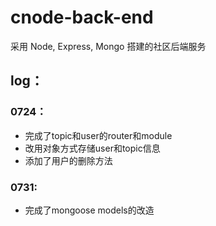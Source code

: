 # cnode-back-end
采用 Node, Express, Mongo 搭建的社区后端服务

## log：
### 0724：
- 完成了topic和user的router和module
- 改用对象方式存储user和topic信息
- 添加了用户的删除方法

### 0731:
- 完成了mongoose models的改造

